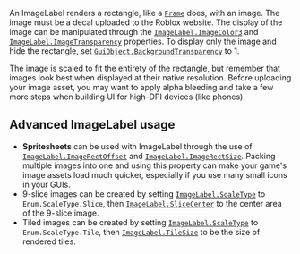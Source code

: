 An ImageLabel renders a rectangle, like a [`Frame`](https://create.roblox.com/docs/reference/engine/classes/Frame) does, with an image.
The image must be a decal uploaded to the Roblox website. The display of the
image can be manipulated through the [`ImageLabel.ImageColor3`](https://create.roblox.com/docs/reference/engine/classes/ImageLabel#ImageColor3) and
[`ImageLabel.ImageTransparency`](https://create.roblox.com/docs/reference/engine/classes/ImageLabel#ImageTransparency) properties. To display only the image and
hide the rectangle, set [`GuiObject.BackgroundTransparency`](https://create.roblox.com/docs/reference/engine/classes/GuiObject#BackgroundTransparency) to 1.

The image is scaled to fit the entirety of the rectangle, but remember that
images look best when displayed at their native resolution. Before uploading
your image asset, you may want to apply alpha bleeding and take a few more
steps when building UI for high-DPI devices (like phones).
## Advanced ImageLabel usage

- **Spritesheets** can be used with ImageLabel through the use of
[`ImageLabel.ImageRectOffset`](https://create.roblox.com/docs/reference/engine/classes/ImageLabel#ImageRectOffset) and [`ImageLabel.ImageRectSize`](https://create.roblox.com/docs/reference/engine/classes/ImageLabel#ImageRectSize).
Packing multiple images into one and using this property can make your
game's image assets load much quicker, especially if you use many small
icons in your GUIs.
- 9-slice images can be created by setting [`ImageLabel.ScaleType`](https://create.roblox.com/docs/reference/engine/classes/ImageLabel#ScaleType) to
`Enum.ScaleType.Slice`, then [`ImageLabel.SliceCenter`](https://create.roblox.com/docs/reference/engine/classes/ImageLabel#SliceCenter) to the center
area of the 9-slice image.
- Tiled images can be created by setting [`ImageLabel.ScaleType`](https://create.roblox.com/docs/reference/engine/classes/ImageLabel#ScaleType) to
`Enum.ScaleType.Tile`, then [`ImageLabel.TileSize`](https://create.roblox.com/docs/reference/engine/classes/ImageLabel#TileSize) to be the size of
rendered tiles.